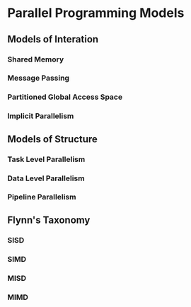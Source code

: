 # Parallel Programming Models


## Models of Interation

### Shared Memory

### Message Passing

### Partitioned Global Access Space

### Implicit Parallelism


## Models of Structure

### Task Level Parallelism

### Data Level Parallelism

### Pipeline Parallelism


## Flynn's Taxonomy

### SISD

### SIMD

### MISD

### MIMD

